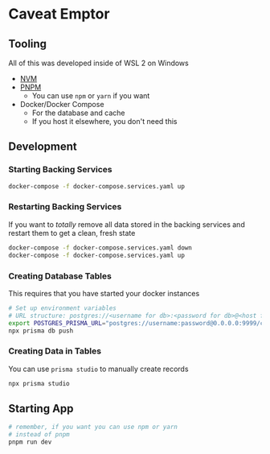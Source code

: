 # Caveat Emptor

## Tooling

All of this was developed inside of WSL 2 on Windows

- [NVM](https://github.com/nvm-sh/nvm)
- [PNPM](https://pnpm.io)
    - You can use `npm` or `yarn` if you want
- Docker/Docker Compose
    - For the database and cache
    - If you host it elsewhere, you don't need this

## Development

### Starting Backing Services

```sh
docker-compose -f docker-compose.services.yaml up
```

### Restarting Backing Services

If you want to _totally_ remove all data stored in the backing services
and restart them to get a clean, fresh state

```sh
docker-compose -f docker-compose.services.yaml down
docker-compose -f docker-compose.services.yaml up

```

### Creating Database Tables

This requires that you have started your docker instances

```sh
# Set up environment variables
# URL structure: postgres://<username for db>:<password for db>@<host for db>:<port for db>:<database name>
export POSTGRES_PRISMA_URL="postgres://username:password@0.0.0.0:9999/caveat_emptor"
npx prisma db push
``` 

### Creating Data in Tables

You can use `prisma studio` to manually create records

```sh
npx prisma studio
```

## Starting App

```sh
# remember, if you want you can use npm or yarn
# instead of pnpm
pnpm run dev
```